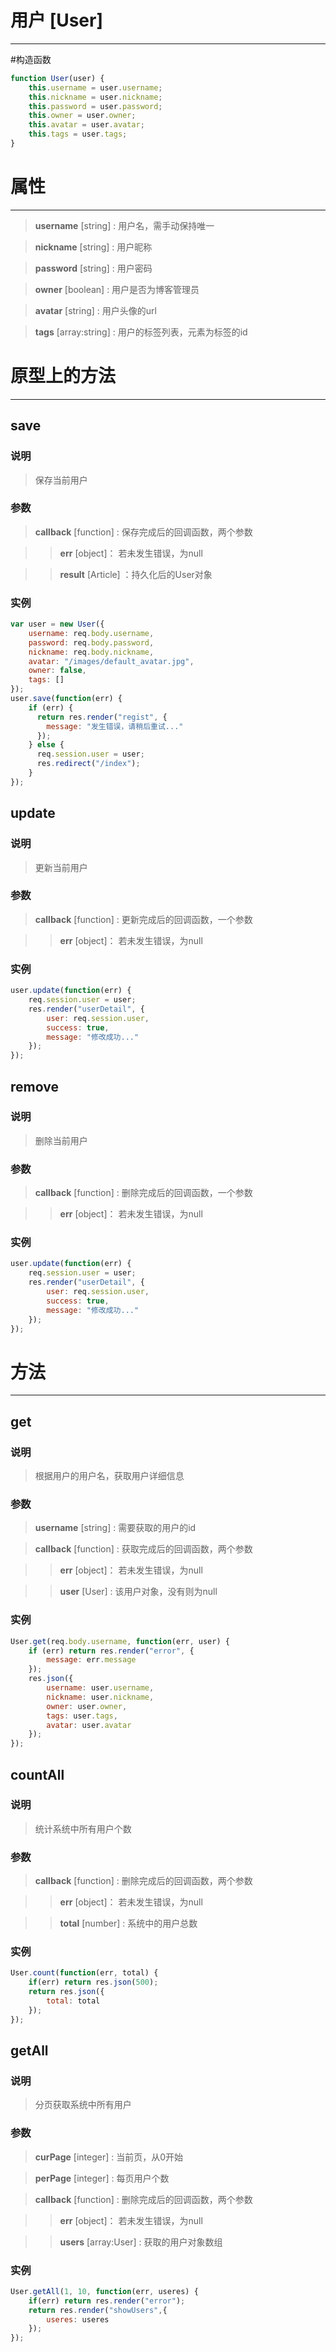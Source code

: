 用户 [User]
===
***
#构造函数
```js
function User(user) {
	this.username = user.username;
	this.nickname = user.nickname;
	this.password = user.password;
	this.owner = user.owner;
	this.avatar = user.avatar;
	this.tags = user.tags;
}
```
# 属性
***
> **username** [string] : 用户名，需手动保持唯一

> **nickname** [string] : 用户昵称

> **password** [string] : 用户密码

> **owner** [boolean] : 用户是否为博客管理员

> **avatar** [string] : 用户头像的url

> **tags** [array:string] : 用户的标签列表，元素为标签的id  

# 原型上的方法
***
## save
### 说明
> 保存当前用户

### 参数
> **callback** [function] : 保存完成后的回调函数，两个参数

>> **err** [object]： 若未发生错误，为null

>> **result** [Article] ：持久化后的User对象

### 实例
```js
var user = new User({
    username: req.body.username,
    password: req.body.password,
    nickname: req.body.nickname,
    avatar: "/images/default_avatar.jpg",
    owner: false,
    tags: []
});
user.save(function(err) {
    if (err) {
      return res.render("regist", {
        message: "发生错误，请稍后重试..."
      });
    } else {
      req.session.user = user;
      res.redirect("/index");
    }
});
```
## update
### 说明
> 更新当前用户

### 参数
> **callback** [function] : 更新完成后的回调函数，一个参数

>> **err** [object]： 若未发生错误，为null

### 实例
```js
user.update(function(err) {
	req.session.user = user;
	res.render("userDetail", {
		user: req.session.user,
		success: true,
		message: "修改成功..."
	});
});
```
## remove
### 说明
> 删除当前用户

### 参数
> **callback** [function] : 删除完成后的回调函数，一个参数

>> **err** [object]： 若未发生错误，为null


### 实例
```js
user.update(function(err) {
	req.session.user = user;
	res.render("userDetail", {
		user: req.session.user,
		success: true,
		message: "修改成功..."
	});
});
```
# 方法
***
## get
### 说明
> 根据用户的用户名，获取用户详细信息

### 参数
> **username** [string] : 需要获取的用户的id

> **callback** [function] : 获取完成后的回调函数，两个参数

>> **err** [object]： 若未发生错误，为null

>> **user** [User] : 该用户对象，没有则为null


### 实例
```js
User.get(req.body.username, function(err, user) {
	if (err) return res.render("error", {
		message: err.message
	});
	res.json({
		username: user.username,
		nickname: user.nickname,
		owner: user.owner,
		tags: user.tags,
		avatar: user.avatar
	});
});
```

## countAll
### 说明
> 统计系统中所有用户个数

### 参数
> **callback** [function] : 删除完成后的回调函数，两个参数

>> **err** [object]： 若未发生错误，为null

>> **total** [number] : 系统中的用户总数


### 实例
```js
User.count(function(err, total) {
	if(err) return res.json(500);
	return res.json({
		total: total
	});
});
```
## getAll
### 说明
> 分页获取系统中所有用户

### 参数
> **curPage** [integer] : 当前页，从0开始

> **perPage** [integer] : 每页用户个数

> **callback** [function] : 删除完成后的回调函数，两个参数

>> **err** [object]： 若未发生错误，为null

>> **users** [array:User] : 获取的用户对象数组


### 实例
```js
User.getAll(1, 10, function(err, useres) {
	if(err) return res.render("error");
	return res.render("showUsers",{
		useres: useres
	});
});
```